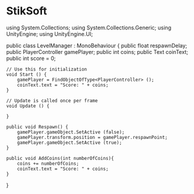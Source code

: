 # StikSoft

using System.Collections;
using System.Collections.Generic;
using UnityEngine;
using UnityEngine.UI;

public class LevelManager : MonoBehaviour {
	public float respawnDelay;
	public PlayerController gamePlayer;
	public int coins;
	public Text coinText;
	public int score = 0;
	 
	// Use this for initialization
	void Start () {
		gamePlayer = FindObjectOfType<PlayerController> ();
		coinText.text = "Score: " + coins;
	}
	
	// Update is called once per frame
	void Update () {
		
	} 

	public void Respawn() {
		gamePlayer.gameObject.SetActive (false);
		gamePlayer.transform.position = gamePlayer.respawnPoint;
		gamePlayer.gameObject.SetActive (true);
	}

	public void AddCoins(int numberOfCoins){
		coins += numberOfCoins;
		coinText.text = "Score: " + coins;
	}
}
